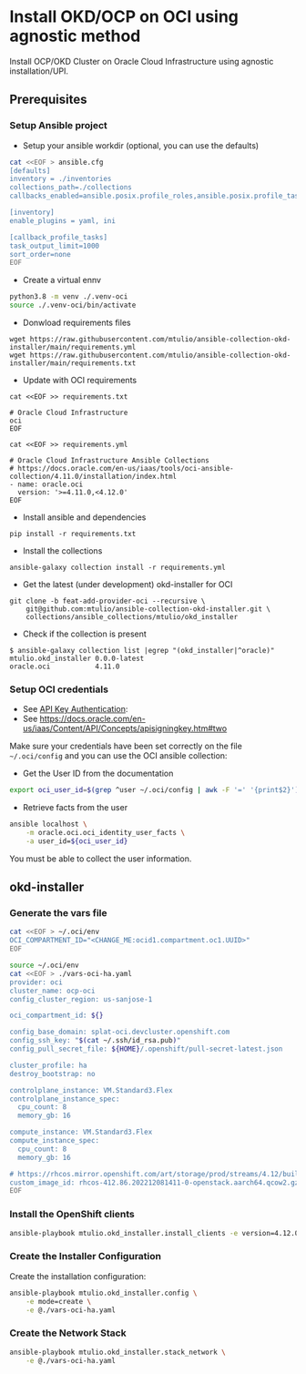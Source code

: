 # Install OKD/OCP on OCI using agnostic method

Install OCP/OKD Cluster on Oracle Cloud Infrastructure using agnostic installation/UPI.

## Prerequisites


### Setup Ansible project

- Setup your ansible workdir (optional, you can use the defaults)

```bash
cat <<EOF > ansible.cfg
[defaults]
inventory = ./inventories
collections_path=./collections
callbacks_enabled=ansible.posix.profile_roles,ansible.posix.profile_tasks

[inventory]
enable_plugins = yaml, ini

[callback_profile_tasks]
task_output_limit=1000
sort_order=none
EOF
```

- Create a virtual ennv

```bash
python3.8 -m venv ./.venv-oci
source ./.venv-oci/bin/activate
```

- Donwload requirements files

```
wget https://raw.githubusercontent.com/mtulio/ansible-collection-okd-installer/main/requirements.yml
wget https://raw.githubusercontent.com/mtulio/ansible-collection-okd-installer/main/requirements.txt
```

- Update with OCI requirements

```
cat <<EOF >> requirements.txt

# Oracle Cloud Infrastructure
oci
EOF

cat <<EOF >> requirements.yml

# Oracle Cloud Infrastructure Ansible Collections
# https://docs.oracle.com/en-us/iaas/tools/oci-ansible-collection/4.11.0/installation/index.html
- name: oracle.oci
  version: '>=4.11.0,<4.12.0'
EOF
```

- Install ansible and dependencies

```
pip install -r requirements.txt
```

- Install the collections

```
ansible-galaxy collection install -r requirements.yml
```

- Get the latest (under development) okd-installer for OCI

```
git clone -b feat-add-provider-oci --recursive \
    git@github.com:mtulio/ansible-collection-okd-installer.git \
    collections/ansible_collections/mtulio/okd_installer
```

- Check if the collection is present


```
$ ansible-galaxy collection list |egrep "(okd_installer|^oracle)"
mtulio.okd_installer 0.0.0-latest
oracle.oci           4.11.0 
```

### Setup OCI credentials

- See [API Key Authentication](https://docs.oracle.com/en-us/iaas/tools/oci-ansible-collection/4.11.0/guides/authentication.html#api-key-authentication):
- See https://docs.oracle.com/en-us/iaas/Content/API/Concepts/apisigningkey.htm#two


Make sure your credentials have been set correctly on the file `~/.oci/config` and you can use the OCI ansible collection:

- Get the User ID from the documentation

```bash
export oci_user_id=$(grep ^user ~/.oci/config | awk -F '=' '{print$2}')
```

- Retrieve facts from the user

```bash
ansible localhost \
    -m oracle.oci.oci_identity_user_facts \
    -a user_id=${oci_user_id}
```

You must be able to collect the user information.

## okd-installer

### Generate the vars file

```bash
cat <<EOF > ~/.oci/env
OCI_COMPARTMENT_ID="<CHANGE_ME:ocid1.compartment.oc1.UUID>"
EOF

source ~/.oci/env
cat <<EOF > ./vars-oci-ha.yaml
provider: oci
cluster_name: ocp-oci
config_cluster_region: us-sanjose-1

oci_compartment_id: ${}

config_base_domain: splat-oci.devcluster.openshift.com
config_ssh_key: "$(cat ~/.ssh/id_rsa.pub)"
config_pull_secret_file: ${HOME}/.openshift/pull-secret-latest.json

cluster_profile: ha
destroy_bootstrap: no

controlplane_instance: VM.Standard3.Flex
controlplane_instance_spec:
  cpu_count: 8
  memory_gb: 16

compute_instance: VM.Standard3.Flex
compute_instance_spec:
  cpu_count: 8
  memory_gb: 16

# https://rhcos.mirror.openshift.com/art/storage/prod/streams/4.12/builds/412.86.202212081411-0/aarch64/rhcos-412.86.202212081411-0-openstack.aarch64.qcow2.gz
custom_image_id: rhcos-412.86.202212081411-0-openstack.aarch64.qcow2.gz
EOF
```

### Install the OpenShift clients

```bash
ansible-playbook mtulio.okd_installer.install_clients -e version=4.12.0
```

### Create the Installer Configuration

Create the installation configuration:

```bash
ansible-playbook mtulio.okd_installer.config \
    -e mode=create \
    -e @./vars-oci-ha.yaml
```

### Create the Network Stack

```bash
ansible-playbook mtulio.okd_installer.stack_network \
    -e @./vars-oci-ha.yaml
```

